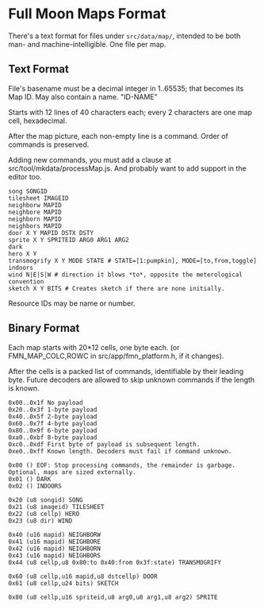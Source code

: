 # Full Moon Maps Format

There's a text format for files under `src/data/map/`, intended to be both man- and machine-intelligible.
One file per map.

## Text Format

File's basename must be a decimal integer in 1..65535; that becomes its Map ID.
May also contain a name. "ID-NAME"

Starts with 12 lines of 40 characters each; every 2 characters are one map cell, hexadecimal.

After the map picture, each non-empty line is a command.
Order of commands is preserved.

Adding new commands, you must add a clause at src/tool/mkdata/processMap.js.
And probably want to add support in the editor too.

```
song SONGID
tilesheet IMAGEID
neighborw MAPID
neighbore MAPID
neighborn MAPID
neighbors MAPID
door X Y MAPID DSTX DSTY
sprite X Y SPRITEID ARG0 ARG1 ARG2
dark
hero X Y
transmogrify X Y MODE STATE # STATE=[1:pumpkin], MODE=[to,from,toggle]
indoors
wind N|E|S|W # direction it blows *to*, opposite the meterological convention
sketch X Y BITS # Creates sketch if there are none initially.
```

Resource IDs may be name or number.

## Binary Format

Each map starts with 20*12 cells, one byte each. (or FMN_MAP_COLC,ROWC in src/app/fmn_platform.h, if it changes).

After the cells is a packed list of commands, identifiable by their leading byte.
Future decoders are allowed to skip unknown commands if the length is known.

```
0x00..0x1f No payload
0x20..0x3f 1-byte payload
0x40..0x5f 2-byte payload
0x60..0x7f 4-byte payload
0x80..0x9f 6-byte payload
0xa0..0xbf 8-byte payload
0xc0..0xdf First byte of payload is subsequent length.
0xe0..0xff Known length. Decoders must fail if command unknown.
```

```
0x00 () EOF: Stop processing commands, the remainder is garbage. Optional, maps are sized externally.
0x01 () DARK
0x02 () INDOORS

0x20 (u8 songid) SONG
0x21 (u8 imageid) TILESHEET
0x22 (u8 cellp) HERO
0x23 (u8 dir) WIND

0x40 (u16 mapid) NEIGHBORW
0x41 (u16 mapid) NEIGHBORE
0x42 (u16 mapid) NEIGHBORN
0x43 (u16 mapid) NEIGHBORS
0x44 (u8 cellp,u8 0x80:to 0x40:from 0x3f:state) TRANSMOGRIFY

0x60 (u8 cellp,u16 mapid,u8 dstcellp) DOOR
0x61 (u8 cellp,u24 bits) SKETCH

0x80 (u8 cellp,u16 spriteid,u8 arg0,u8 arg1,u8 arg2) SPRITE
```
